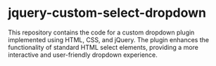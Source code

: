 # jquery-custom-select-dropdown
This repository contains the code for a custom dropdown plugin implemented using HTML, CSS, and jQuery. The plugin enhances the functionality of standard HTML select elements, providing a more interactive and user-friendly dropdown experience.
